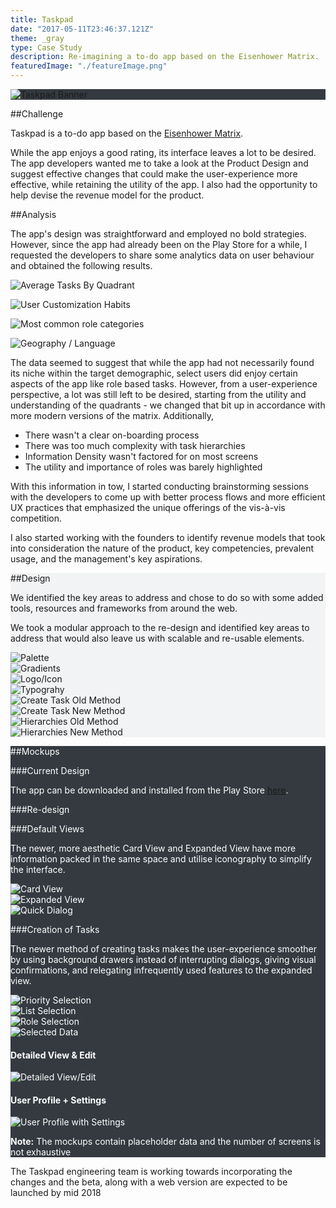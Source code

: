 ```yaml
---
title: Taskpad
date: "2017-05-11T23:46:37.121Z"
theme: _gray
type: Case Study
description: Re-imagining a to-do app based on the Eisenhower Matrix. 
featuredImage: "./featureImage.png"
---
```


<div class="cs-fw" style="background-color: #343A40">
<div class="cs" style="padding-bottom: 0">

<img src="./featureImage.png" alt="Taskpad Banner">

</div>
</div>

<div class="cs">

##Challenge

Taskpad is a to-do app based on the [Eisenhower Matrix](http://www.eisenhower.me). 

While the app enjoys a good rating, its interface leaves a lot to be desired. The app developers wanted me to take a look at the Product Design and suggest effective changes that could make the user-experience more effective, while retaining the utility of the app. I also had the opportunity to help devise the revenue model for the product.

</div>

<div class="cs-fw">
<div class="cs">

##Analysis

The app's design was straightforward and employed no bold strategies. However, since the app had already been on the Play Store for a while, I requested the developers to share some analytics data on user behaviour and obtained the following results.

</div>

<div class="cf w-80-ns center">
<div class="fl w-50 w-25-ns">

![Average Tasks By Quadrant](./data/average.png)

</div>
<div class="fl w-50 w-25-ns">

![User Customization Habits](./data/custom.png)

</div>
<div class="fl w-50 w-25-ns">

![Most common role categories](./data/categories.png)

</div>

<div class="fl w-50 w-25-ns">

![Geography / Language](./data/geography.png)

</div>
</div>
<div class="cs">

The data seemed to suggest that while the app had not necessarily found its niche within the target demographic, select users did enjoy certain aspects of the app like role based tasks. However, from a user-experience perspective, a lot was still left to be desired, starting from the utility and understanding of the quadrants - we changed that bit up in accordance with more modern versions of the matrix. Additionally, 

* There wasn't a clear on-boarding process
* There was too much complexity with task hierarchies
* Information Density wasn't factored for on most screens
* The utility and importance of roles was barely highlighted




With this information in tow, I started conducting brainstorming sessions with the developers to come up with better process flows and more efficient UX practices that emphasized the unique offerings of the vis-à-vis competition.

I also started working with the founders to identify revenue models that took into consideration the nature of the product, key competencies, prevalent usage, and the management's key aspirations.

</div>
</div>

<div class="cs-fw" style="background-color: #F1F3F5">
<div class="cs">

##Design	

We identified the key areas to address and chose to do so with some added tools, resources and frameworks from around the web. 

We took a modular approach to the re-design and identified key areas to address that would also leave us with scalable and re-usable elements.
</div>


<div class="cs-afw">
<div class="cf">
<div class="fl w-100 w-25-ns">

<img src="./design/palette.png" alt="Palette">

</div>
<div class="fl w-100 w-25-ns">

<img src="./design/gradients.png" alt="Gradients">

</div>
<div class="fl w-100 w-25-ns">

<img src="./design/icon.png" alt="Logo/Icon">

</div>

<div class="fl w-100 w-25-ns">

<img src="./design/typography.png" alt="Typograhy">

</div>
</div>


<div class="cf">
<div class="fl w-100 w-50-ns">

<img src="./design/createtask1.png" alt="Create Task Old Method">

</div>
<div class="fl w-100 w-50-ns">

<img src="./design/createtask2.png" alt="Create Task New Method">

</div>
</div>



<div class="cf">
<div class="fl w-100 w-50-ns">

<img src="./design/hierarchies1.png" alt="Hierarchies Old Method">

</div>
<div class="fl w-100 w-50-ns">

<img src="./design/hierarchies2.png" alt="Hierarchies New Method">

</div>
</div>
</div>
</div>

<div class="cs-fw pv4" style="background-color: #343A40; color: white">
<div class="cs">

##Mockups

###Current Design


The app can be downloaded and installed from the Play Store [here](https://play.google.com/store/apps/details?id=com.pv.lite.taskpad&hl=en).

###Re-design



</div>

<div class="w-60-ns center">

<div class="cf">
<div class="tc">

###Default Views

The newer, more aesthetic Card View and Expanded View have more information packed in the same space and utilise iconography to simplify the interface. 


</div>
<div class="fl w-100 w-third-ns">

<img src="./mockups/cardview.png" alt="Card View">

</div>
<div class="fl w-50 w-third-ns">

<img src="./mockups/expandedview.png" alt="Expanded View">

</div>
<div class="fl w-50 w-third-ns">

<img src="./mockups/dialog.png" alt="Quick Dialog">

</div>

</div>
</div>


<div class="w-80-ns center">
<div class="cf">
<div class="tc">

###Creation of Tasks

The newer method of creating tasks makes the user-experience smoother by using background drawers instead of interrupting dialogs, giving visual confirmations, and relegating infrequently used features to the expanded view. 

</div>
<div class="fl w-50 w-25-ns">


<img src="./mockups/msgpriority.png" alt="Priority Selection">

</div>
<div class="fl w-50 w-25-ns">

<img src="./mockups/msglists.png" alt="List Selection">

</div>
<div class="fl w-50 w-25-ns">

<img src="./mockups/msgrole.png" alt="Role Selection">

</div>
<div class="fl w-50 w-25-ns">

<img src="./mockups/msgselect.png" alt="Selected Data">

</div>

</div>
</div>


<div class="w-40-ns center">

<div class="cf">
<div class="fl w-100 w-50-ns">

<h4 class="tc">Detailed View & Edit</h4>
<img src="./mockups/viewedit.png" alt="Detailed View/Edit">

</div>
<div class="fl w-100 w-50-ns">


<h4 class="tc">User Profile + Settings</h4>
<img src="./mockups/profile.png" alt="User Profile with Settings">

</div>

</div>
</div>

<p class="tc pv4"><b>Note:</b> The mockups contain placeholder data and the number of screens is not exhaustive</p>

</div>

<div class="cs">

<p class="tc pv4">The Taskpad engineering team is working towards incorporating the changes and the beta, along with a web version are expected to be launched by mid 2018</p>

</div>	







